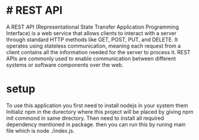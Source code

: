 # # REST API
A REST API (Representational State Transfer Application Programming Interface) is a web service that allows clients to interact with a server through standard HTTP methods like GET, POST, PUT, and DELETE. It operates using stateless communication, meaning each request from a client contains all the information needed for the server to process it. REST APIs are commonly used to enable communication between different systems or software components over the web.



# setup
To use this application you first need to install nodejs in your system them Initializ npm in the durectory where this project will be placed by giving npm init commond in same directory. Then need to install all required dependency mentioned in package. then you can run this by runing main file which is node ./index.js.
